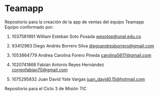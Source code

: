 # Teamapp
Repositorio para la creación de la app de ventas del equipo Teamapp
Equipo conformado por:

1. 1037581991 William Esteban Soto Posada wesotop@unal.edu.co

2. 93412983 Diego Andrés Borrero Silva diegoandresborrero@gmail.com

3. 1053864779 Andrea Carolina Forero Pineda carolina5617@gmail.com

4. 1020741868 Fabián Antonio Reyes Hernández correofabian70@gmail.com

5. 1075295832 Juan David Yate Vargas  juan_david0.15@hotmail.com

Repositorio para el Ciclo 3 de Misión TIC
